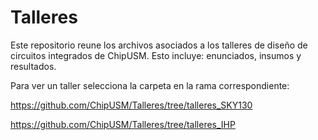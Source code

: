 # Talleres
Este repositorio reune los archivos asociados a los talleres de diseño de circuitos integrados de ChipUSM. Esto incluye: enunciados, insumos y resultados.

Para ver un taller selecciona la carpeta en la rama correspondiente:

https://github.com/ChipUSM/Talleres/tree/talleres_SKY130

https://github.com/ChipUSM/Talleres/tree/talleres_IHP


